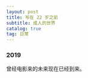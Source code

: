 ```yaml
---
layout: post
title: 写在 22 岁之前
subtitle: 成人的世界
catalog: true
tag: 日常
---
```


### 2019

曾经电影来的未来现在已经到来。